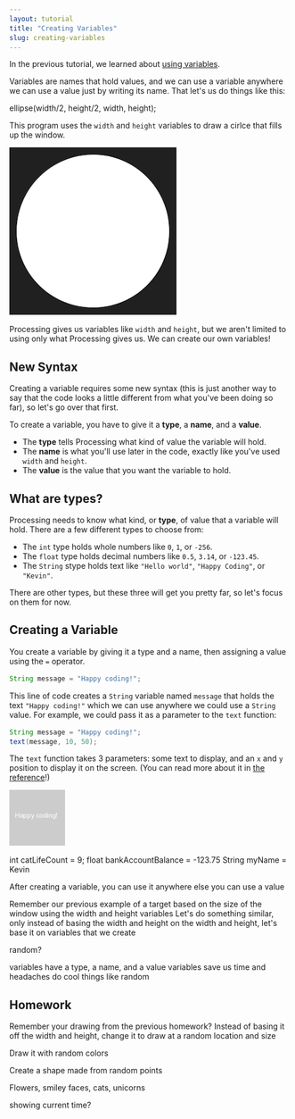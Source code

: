```yaml
---
layout: tutorial
title: "Creating Variables"
slug: creating-variables
---
```


In the previous tutorial, we learned about [using variables](/tutorials/processing/using-variables). 

Variables are names that hold values, and we can use a variable anywhere we can use a value just by writing its name. That let's us do things like this:

ellipse(width/2, height/2, width, height);

This program uses the `width` and `height` variables to draw a cirlce that fills up the window.

![circle](/tutorials/processing/images/creating-variables-1.png)

Processing gives us variables like `width` and `height`, but we aren't limited to using only what Processing gives us. We can create our own variables!

## New Syntax

Creating a variable requires some new syntax (this is just another way to say that the code looks a little different from what you've been doing so far), so let's go over that first.

To create a variable, you have to give it a **type**, a **name**, and a **value**.

- The **type** tells Processing what kind of value the variable will hold.
- The **name** is what you'll use later in the code, exactly like you've used `width` and `height`.
- The **value** is the value that you want the variable to hold.

## What are types?

Processing needs to know what kind, or **type**, of value that a variable will hold. There are a few different types to choose from:

- The `int` type holds whole numbers like `0`, `1`, or `-256`.
- The `float` type holds decimal numbers like `0.5`, `3.14`, or `-123.45`.
- The `String` stype holds text like `"Hello world"`, `"Happy Coding"`, or `"Kevin"`.

There are other types, but these three will get you pretty far, so let's focus on them for now.

## Creating a Variable

You create a variable by giving it a type and a name, then assigning a value using the `=` operator.

```java
String message = "Happy coding!";
```

This line of code creates a `String` variable named `message` that holds the text `"Happy coding!"` which we can use anywhere we could use a `String` value. For example, we could pass it as a parameter to the `text` function:

```java
String message = "Happy coding!";
text(message, 10, 50);
```

The `text` function takes 3 parameters: some text to display, and an `x` and `y` position to display it on the screen. (You can read more about it in [the reference](https://processing.org/reference/)!)

![Happy coding message](/tutorials/processing/creating-variables-2.png)



int catLifeCount = 9;
float bankAccountBalance = -123.75
String myName = Kevin

After creating a variable, you can use it anywhere else you can use a value

Remember our previous example of a target based on the size of the window using the width and height variables
Let's do something similar, only instead of basing the width and height on the width and height, let's base it on variables that we create

random?

variables have a type, a name, and a value
variables save us time and headaches
do cool things like random

## Homework

Remember your drawing from the previous homework? Instead of basing it off the width and height, change it to draw at a random location and size

Draw it with random colors

Create a shape made from random points

Flowers, smiley faces, cats, unicorns

showing current time?

